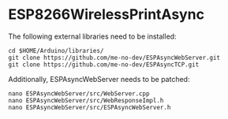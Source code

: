 # ESP8266WirelessPrintAsync

The following external libraries need to be installed:

```
cd $HOME/Arduino/libraries/
git clone https://github.com/me-no-dev/ESPAsyncWebServer.git
git clone https://github.com/me-no-dev/ESPAsyncTCP.git
```
Additionally, ESPAsyncWebServer needs to be patched:

```
nano ESPAsyncWebServer/src/WebServer.cpp 
nano ESPAsyncWebServer/src/WebResponseImpl.h 
nano ESPAsyncWebServer/src/ESPAsyncWebServer.h
```
